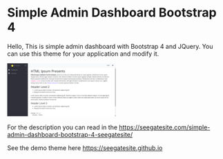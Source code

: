 # Simple Admin Dashboard Bootstrap 4
Hello,
This is simple admin dashboard with Bootstrap 4 and JQuery. You can use this theme for your application and modify it.

<img style="width:50%" src="./simple admin dashboard bootstrap 4.png">


For the description you can read in the https://seegatesite.com/simple-admin-dashboard-bootstrap-4-seegatesite/

See the demo theme here https://seegatesite.github.io
